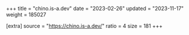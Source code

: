 +++
title = "chino.is-a.dev"
date = "2023-02-26"
updated = "2023-11-17"
weight = 185027

[extra]
source = "https://chino.is-a.dev/"
ratio = 4
size = 181
+++
